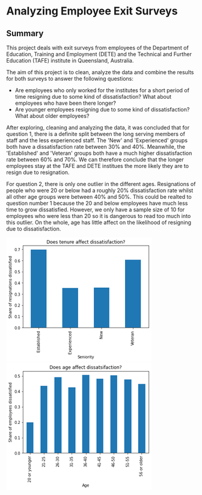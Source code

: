 # Analyzing Employee Exit Surveys

## Summary
This project deals with exit surveys from employees of the Department of Education, Training and Employment (DETE) and the Technical and Further Education (TAFE) institute in Queensland, Australia.

The aim of this project is to clean, analyze the data and combine the results for both surveys to answer the following questions:
- Are employees who only worked for the institutes for a short period of time resigning due to some kind of dissatisfaction? What about employees who have been there longer?
- Are younger employees resigning due to some kind of dissatisfaction? What about older employees?


After exploring, cleaning and analyzing the data, it was concluded that for question 1, there is a definite split between the long serving members of staff and the less experienced staff. The 'New' and 'Experienced' groups both have a dissatisfaction rate between 30% and 40%. Meanwhile, the 'Established' and 'Veteran' groups both have a much higher dissatisfaction rate between 60% and 70%. We can therefore conclude that the longer employees stay at the TAFE and DETE institues the more likely they are to resign due to resignation.

For question 2, there is only one outlier in the different ages. Resignations of people who were 20 or below had a roughly 20% dissatisfaction rate whilst all other age groups were between 40% and 50%. This could be realted to question number 1 because the 20 and below employees have much less time to grow dissatisfied. However, we only have a sample size of 10 for employees who were less than 20 so it is dangerous to read too much into this outlier. On the whole, age has little affect on the likelihood of resigning due to dissatisfaction.

![](https://github.com/OlaOlagunju/Employee_Survey_Project/blob/main/fig_1.png)
![](https://github.com/OlaOlagunju/Employee_Survey_Project/blob/main/fig_2.png)
